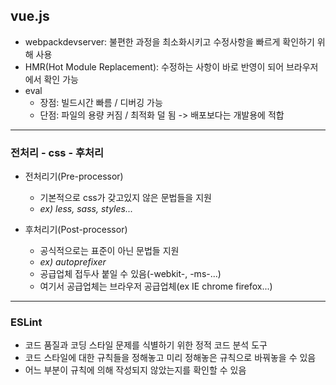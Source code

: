 vue.js
------
* webpackdevserver: 불편한 과정을 최소화시키고 수정사항을 빠르게 확인하기 위해 사용
* HMR(Hot Module Replacement): 수정하는 사항이 바로 반영이 되어 브라우저에서 확인 가능
* eval
    * 장점: 빌드시간 빠름 / 디버깅 가능
    * 단점: 파일의 용량 커짐 / 최적화 덜 됨
    -> 배포보다는 개발용에 적합

<hr/>

### 전처리 - css - 후처리
* 전처리기(Pre-processor)
    * 기본적으로 css가 갖고있지 않은 문법들을 지원
    * _ex) less, sass, styles..._

* 후처리기(Post-processor)
    * 공식적으로는 표준이 아닌 문법들 지원
    * _ex) autoprefixer_
    * 공급업체 접두사 붙일 수 있음(-webkit-, -ms-...)
    * 여기서 공급업체는 브라우저 공급업체(ex IE chrome firefox...)

<hr/>

### ESLint
* 코드 품질과 코딩 스타일 문제를 식별하기 위한 정적 코드 분석 도구
* 코드 스타일에 대한 규칙들을 정해놓고 미리 정해놓은 규칙으로 바꿔놓을 수 있음
* 어느 부분이 규칙에 의해 작성되지 않았는지를 확인할 수 있음
